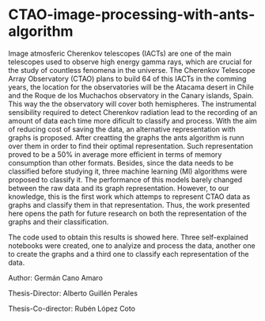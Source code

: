 # CTAO-image-processing-with-ants-algorithm

Image atmosferic Cherenkov telescopes (IACTs) are one of the main telescopes used to observe high energy gamma rays, which are crucial for the study of countless fenomena in the universe. The Cherenkov Telescope Array Observatory (CTAO) plans to build 64 of this IACTs in the comming years, the location for the observatories will be the Atacama desert in Chile and the Roque de los Muchachos observatory in the Canary islands, Spain. This way the the observatory will cover both hemispheres. The instrumental sensibility required to detect Cherenkov radiation lead to the recording of an amount of data each time more dificult to classify and process. With the aim of reducing cost of saving the data, an alternative representation with graphs is proposed. After creatting the graphs the ants algorithm is runn over them in order to find their optimal representation. Such representation proved to be a 50% in average more efficient in terms of memory consumption than other formats. Besides, since the data needs to be classified before studying it, three machine learning (Ml) algorithms were proposed to classify it. The performance of this models barely changed between the raw data and its graph representation. However, to our knowledge, this is the first work which attemps to represent CTAO data as graphs and classify them in that representation. Thus, the work presented here opens the path for future research on both the representation of the graphs and their classification.

The code used to obtain this results is showed here. Three self-explained notebooks were created, one to analyize and process the data, another one to create the graphs and a third one to classify each representation of the data.

Author: Germán Cano Amaro

Thesis-Director: Alberto Guillén Perales

Thesis-Co-director: Rubén López Coto

